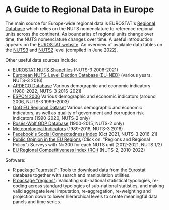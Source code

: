 # A Guide to Regional Data in Europe

The main source for Europe-wide regional data is EUROSTAT's [Regional Database](https://ec.europa.eu/eurostat/web/regions/data/database) which relies on the NUTS nomenclature to reference regional units across the continent. As boundaries of regional units change over time, the NUTS nomenclature changes over time. A useful introduction appears on the [EUROSTAT website](https://ec.europa.eu/eurostat/web/nuts/background). An overview of available data tables on the [NUTS3](./files/eurostat_nuts3_tables_avail.csv) and [NUTS2](./files/eurostat_nuts3_tables_avail.csv) level (compiled in June 2022).

Other useful data sources include:  

- [EUROSTAT NUTS Shapefiles](https://ec.europa.eu/eurostat/web/gisco/geodata/reference-data/administrative-units-statistical-units/nuts) (NUTS-3 2006-2021)
- [European NUTS-Level Election Database (EU-NED)](https://eu-ned.com/) (various years, NUTS-3 2016)
- [ARDECO Database](https://www.camecon.com/european-regional-data/) Various demographic and economic indicators (1980-2022, NUTS-3 2016-2021)
- [ESPON 2006](https://www.espon.eu/tools-maps/espon-2006-tools-database-public-files) Various demographic and economic indicators (around 2006, NUTS-3 1999-2003)
- [QoG EU Regional Dataset](https://www.gu.se/en/quality-government/qog-data/data-downloads/eu-regional-dataset) Various demographic and economic indicators, as well as quality of government and corruption risk indicators (1990-2020, NUTS-2 only)
- [Rosés-Wolf GDP Database](https://www.wiwi.hu-berlin.de/de/professuren/vwl/wg/roses-wolf-database-on-regional-gdp) (1900-2015, NUTS-2 only)
- [Meteorological Indicators](https://data.mendeley.com/datasets/sf9x4h5jfk) (1989-2018, NUTS-3 2016)
- [Facebook's Social Connectedness Index](https://dataforgood.facebook.com/dfg/docs/methodology-social-connectedness-index) (Oct 2021, NUTS-3 2016-21)
- [Public Opinion in the EU Regions](https://www.gesis.org/en/eurobarometer-data-service/survey-series/flash-eb/study-overview) (Click on: "Regions and Regional Policy") Surveys with N=300 for each NUTS unit (2012-2021, NUTS 1/2)
- [EU Regional Competitiveness Index (RCI)](https://ec.europa.eu/regional_policy/information-sources/maps/regional-competitiveness_en) (NUTS-2, 2010-2022)

Software: 

* [R package "eurostat"](https://cran.r-project.org/web/packages/eurostat/index.html): Tools to download data from the Eurostat database together with search and manipulation utilities.
* [R package "regions"](https://cran.r-project.org/web/packages/regions/regions.pdf): Validating sub-national statistical typologies, re-coding across standard typologies of sub-national statistics, and making valid aggregate level imputation, re-aggregation, re-weighting and projection down to lower hierarchical levels to create meaningful data panels and time series. 
